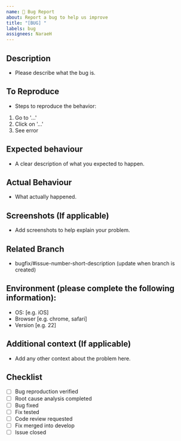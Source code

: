 ```yaml
---
name: 🐛 Bug Report
about: Report a bug to help us improve
title: "[BUG] "
labels: bug
assignees: NaraeH
---
```


## Description
- Please describe what the bug is.

## To Reproduce
- Steps to reproduce the behavior:
1. Go to '...'
2. Click on '...'
3. See error

## Expected behaviour
- A clear description of what you expected to happen.

## Actual Behaviour
- What actually happened.

## Screenshots (If applicable)
- Add screenshots to help explain your problem.

## Related Branch  
- bugfix/#issue-number-short-description (update when branch is created)

## Environment (please complete the following information):
- OS: [e.g. iOS]
- Browser [e.g. chrome, safari]
- Version [e.g. 22]

## Additional context (If applicable)
- Add any other context about the problem here.

## Checklist
- [ ] Bug reproduction verified  
- [ ] Root cause analysis completed  
- [ ] Bug fixed  
- [ ] Fix tested  
- [ ] Code review requested  
- [ ] Fix merged into develop  
- [ ] Issue closed
